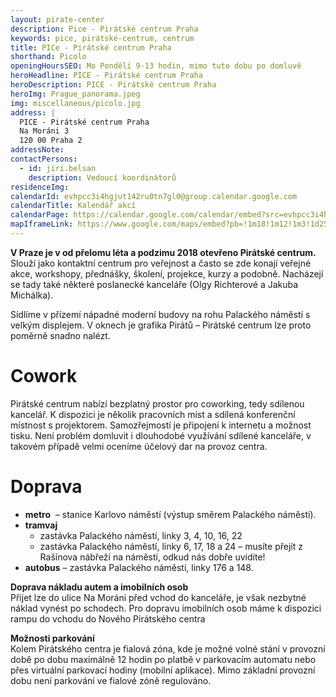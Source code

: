 ```yaml
---
layout: pirate-center
description: Pice - Pirátské centrum Praha
keywords: pice, pirátské-centrum, centrum
title: PICe - Pirátské centrum Praha
shorthand: Picolo
openingHoursSEO: Mo Pondělí 9-13 hodin, mimo tuto dobu po domluvě
heroHeadline: PICE - Pirátské centrum Praha
heroDescription: PICE - Pirátské centrum Praha
heroImg: Prague_panorama.jpeg
img: miscellaneous/picolo.jpg
address: |
  PICE - Pirátské centrum Praha
  Na Moráni 3
  120 00 Praha 2
addressNote:
contactPersons:
  - id: jiri.belsan
    description: Vedoucí koordinátorů
residenceImg: 
calendarId: evhpcc3i4hgjut142ru0tn7gl0@group.calendar.google.com
calendarTitle: Kalendář akcí
calendarPage: https://calendar.google.com/calendar/embed?src=evhpcc3i4hgjut142ru0tn7gl0%40group.calendar.google.com&ctz=Europe%2FPrague
mapIframeLink: https://www.google.com/maps/embed?pb=!1m18!1m12!1m3!1d2560.687347674923!2d14.413117816335875!3d50.073416679425094!2m3!1f0!2f0!3f0!3m2!1i1024!2i768!4f13.1!3m3!1m2!1s0x470b9497a149df27%3A0x317d7c609cbfe9da!2sPir%C3%A1tsk%C3%A9%20centrum%20Praha%20-%20PiCe!5e0!3m2!1scs!2scz!4v1641807060555!5m2!1scs!2scz
---
```


**V Praze je v od přelomu léta a podzimu 2018 otevřeno Pirátské centrum.** Slouží jako kontaktní centrum pro veřejnost a často se zde konají veřejné akce, workshopy, přednášky, školení, projekce, kurzy a podobně. Nacházejí se tady také některé poslanecké kanceláře (Olgy Richterové a Jakuba Michálka). 

Sídlíme v přízemí nápadné moderní budovy na rohu Palackého náměstí s velkým displejem. V oknech je grafika Pirátů – Pirátské centrum lze proto poměrně snadno nalézt.

# Cowork
Pirátské centrum nabízí bezplatný prostor pro coworking, tedy sdílenou kancelář. K dispozici je několik pracovních míst a sdílená konferenční místnost s projektorem. Samozřejmostí je připojení k internetu a možnost tisku. Není problém domluvit i dlouhodobé využívání sdílené kanceláře, v takovém případě velmi oceníme účelový dar na provoz centra.

# Doprava
- **metro** 
    – stanice Karlovo náměstí (výstup směrem Palackého náměstí). 
- **tramvaj** 
    - zastávka Palackého náměstí, linky 3, 4, 10, 16, 22 
    - zastávka Palackého náměstí, linky 6, 17, 18 a 24 – musíte přejít z Rašínova nábřeží na náměstí, odkud nás dobře uvidíte!
- **autobus** 
    – zastávka Palackého náměstí, linky 176 a 148.

**Doprava nákladu autem a imobilních osob**<br />
Přijet lze do ulice Na Moráni před vchod do kanceláře, je však nezbytné náklad vynést po schodech. Pro dopravu imobilních osob máme k dispozici rampu do vchodu do Nového Pirátského centra

**Možnosti parkování**<br />
Kolem Pirátského centra je fialová zóna, kde je možné volné stání v provozní době po dobu maximálně 12 hodin po platbě v parkovacím automatu nebo přes virtuální parkovací hodiny (mobilní aplikace). Mimo základní provozní dobu není parkování ve fialové zóně regulováno.
